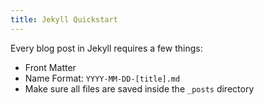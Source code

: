 ```yaml
---
title: Jekyll Quickstart
---
```


Every blog post in Jekyll requires a few things:

* Front Matter 
* Name Format: `YYYY-MM-DD-[title].md`
* Make sure all files are saved inside the `_posts` directory
